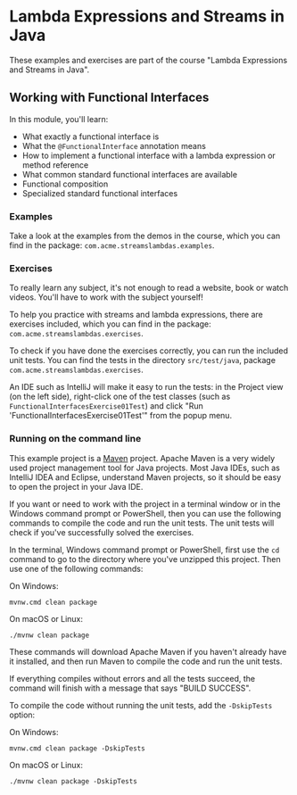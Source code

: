 # Lambda Expressions and Streams  in Java

These examples and exercises are part of the course "Lambda Expressions and Streams  in Java".

## Working with Functional Interfaces

In this module, you'll learn:

* What exactly a functional interface is
* What the `@FunctionalInterface` annotation means
* How to implement a functional interface with a lambda expression or method reference
* What common standard functional interfaces are available
* Functional composition
* Specialized standard functional interfaces

### Examples

Take a look at the examples from the demos in the course, which you can find in the package: `com.acme.streamslambdas.examples`.

### Exercises

To really learn any subject, it's not enough to read a website, book or watch videos. You'll have to work with the subject yourself!

To help you practice with streams and lambda expressions, there are exercises included, which you can find in the package: `com.acme.streamslambdas.exercises`.

To check if you have done the exercises correctly, you can run the included unit tests. You can find the tests in the directory `src/test/java`,
package `com.acme.streamslambdas.exercises`.

An IDE such as IntelliJ will make it easy to run the tests: in the Project view (on the left side), right-click one of the test classes (such
as `FunctionalInterfacesExercise01Test`) and click "Run 'FunctionalInterfacesExercise01Test'" from the popup menu.

### Running on the command line

This example project is a [Maven](https://maven.apache.org/) project. Apache Maven is a very widely used project management tool for Java projects. Most Java IDEs, such as IntelliJ
IDEA and Eclipse, understand Maven projects, so it should be easy to open the project in your Java IDE.

If you want or need to work with the project in a terminal window or in the Windows command prompt or PowerShell, then you can use the following commands to compile the code and
run the unit tests. The unit tests will check if you've successfully solved the exercises.

In the terminal, Windows command prompt or PowerShell, first use the `cd` command to go to the directory where you've unzipped this project. Then use one of the following commands:

On Windows:

    mvnw.cmd clean package

On macOS or Linux:

    ./mvnw clean package

These commands will download Apache Maven if you haven't already have it installed, and then run Maven to compile the code and run the unit tests.

If everything compiles without errors and all the tests succeed, the command will finish with a message that says "BUILD SUCCESS".

To compile the code without running the unit tests, add the `-DskipTests` option:

On Windows:

    mvnw.cmd clean package -DskipTests

On macOS or Linux:

    ./mvnw clean package -DskipTests
